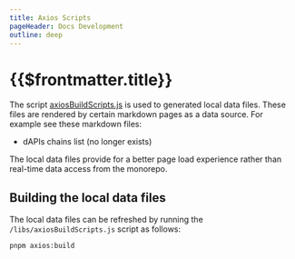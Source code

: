 ```yaml
---
title: Axios Scripts
pageHeader: Docs Development
outline: deep
---
```


<PageHeader/>

# {{$frontmatter.title}}

The script
[axiosBuildScripts.js](https://github.com/api3dao/vitepress-docs/blob/main/libs/axiosBuildScripts.js)
is used to generated local data files. These files are rendered by certain
markdown pages as a data source. For example see these markdown files:

- dAPIs chains list (no longer exists)

The local data files provide for a better page load experience rather than
real-time data access from the monorepo.

## Building the local data files

The local data files can be refreshed by running the
`/libs/axiosBuildScripts.js` script as follows:

```sh
pnpm axios:build
```
